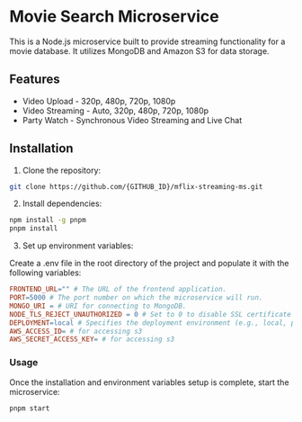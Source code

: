 # Movie Search Microservice

This is a Node.js microservice built to provide streaming functionality for a movie database. It utilizes MongoDB and Amazon S3 for data storage.

## Features
- Video Upload - 320p, 480p, 720p, 1080p
- Video Streaming - Auto, 320p, 480p, 720p, 1080p
- Party Watch - Synchronous Video Streaming and Live Chat

## Installation

1. Clone the repository:

```bash
git clone https://github.com/{GITHUB_ID}/mflix-streaming-ms.git
```

2. Install dependencies:
```bash
npm install -g pnpm
pnpm install
```

3. Set up environment variables:

Create a .env file in the root directory of the project and populate it with the following variables:

```makefile
FRONTEND_URL="" # The URL of the frontend application.
PORT=5000 # The port number on which the microservice will run.
MONGO_URI = # URI for connecting to MongoDB.
NODE_TLS_REJECT_UNAUTHORIZED = 0 # Set to 0 to disable SSL certificate validation (not recommended for production).
DEPLOYMENT=local # Specifies the deployment environment (e.g., local, production).
AWS_ACCESS_ID= # for accessing s3
AWS_SECRET_ACCESS_KEY= # for accessing s3
```

### Usage
Once the installation and environment variables setup is complete, start the microservice:

```bash
pnpm start
```
